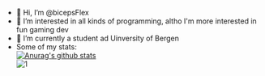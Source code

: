 - 👋 Hi, I’m @bicepsFlex
- 👀 I’m interested in all kinds of programming, altho I'm more interested in fun gaming dev
- 🌱 I’m currently a student ad Uinversity of Bergen
- Some of my stats:  
[![Anurag's github stats](https://github-readme-stats.vercel.app/api?username=bicepsFlex&theme=blue-green)](https://github.com/anuraghazra/github-readme-stats)  
![1](https://github-readme-stats.vercel.app/api/top-langs/?username=bicepsFlex&theme=blue-green)

